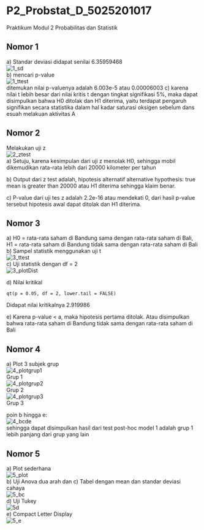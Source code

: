 # P2_Probstat_D_5025201017
Praktikum Modul 2 Probabilitas dan Statistik

## Nomor 1
a) Standar deviasi didapat senilai 6.35959468
<br> ![1_sd](https://user-images.githubusercontent.com/99122278/170871450-b72d7837-95d5-4190-ab43-585abeec725f.png) </br>
b) mencari p-value
<br>
![1_ttest](https://user-images.githubusercontent.com/99122278/170870347-bfcffc93-4e81-42ab-8934-722c23088c1b.png)
</br>
ditemukan nilai p-valuenya adalah 6.003e-5 atau 0.00006003
c) karena nilai t lebih besar dari nilai kritis t dengan tingkat signifikasi 5%, maka dapat disimpulkan bahwa H0 ditolak dan H1 diterima, yaitu terdapat pengaruh signifikan secara statistika dalam hal kadar saturasi oksigen sebelum dans esuah melakuan aktivitas A

## Nomor 2
Melakukan uji z
<br>
![2_ztest](https://user-images.githubusercontent.com/99122278/170870482-97beef20-a8fc-470b-adad-c043ce33aa0a.png)
</br>
a) Setuju, karena kesimpulan dari uji z menolak H0, sehingga mobil dikemudikan rata-rata lebih dari 20000 kilometer per tahun

b) Output dari z test adalah, hipotesis alternatif alternative hypothesis: true mean is greater than 20000 atau H1 diterima sehingga klaim benar. 

c) P-value dari uji tes z adalah 2.2e-16 atau mendekati 0, dari hasil p-value tersebut hipotesis awal dapat ditolak dan H1 diterima.

## Nomor 3
a) H0 = rata-rata saham di Bandung sama dengan rata-rata saham di Bali, H1 = rata-rata saham di Bandung tidak sama dengan rata-rata saham di Bali 
b) Sampel statistik menggunakan uji t
<br>
![3_ttest](https://user-images.githubusercontent.com/99122278/170870657-0d72408d-0a7f-4cac-8acf-6237d2f4c279.png)
</br>
c) Uji statistik dengan df = 2
<br>
![3_plotDist](https://user-images.githubusercontent.com/99122278/170870697-b35c12bf-9510-42e3-9ae9-eaa1066d4ce3.png)
</br>

d) Nilai kritikal
```
qt(p = 0.05, df = 2, lower.tail = FALSE)
```
Didapat nilai kritikalnya 2.919986

e) Karena p-value < a, maka hipotesis pertama ditolak. Atau disimpulkan bahwa rata-rata saham di Bandung tidak sama dengan rata-rata saham di Bali
## Nomor 4
a) Plot 3 subjek grup
<br>![4_plotgrup1](https://user-images.githubusercontent.com/99122278/170871024-176f8dda-e00b-4a7d-b884-2c656d3f5eeb.png) </br> Grup 1
<br>![4_plotgrup2](https://user-images.githubusercontent.com/99122278/170871022-23ee72c8-faac-4d1e-b6ec-de0f4aef87a0.png) </br> Grup 2
<br>![4_plotgrup3](https://user-images.githubusercontent.com/99122278/170871018-d0eefa5f-430d-4634-b80e-4afef20c4b87.png) </br> Grup 3

poin b hingga e:
<br>![4_bcde](https://user-images.githubusercontent.com/99122278/170871139-7f6ded22-e17f-4dda-84ae-9de888e7af26.png)</br>
sehingga dapat disimpulkan hasil dari test post-hoc model 1 adalah grup 1 lebih panjang dari grup yang lain

## Nomor 5
a) Plot sederhana
<br> ![5_plot](https://user-images.githubusercontent.com/99122278/170871178-8af95a2e-b18a-462c-9a7d-16b3dce1276a.png) </br>
b) Uji Anova dua arah dan c) Tabel dengan mean dan standar deviasi cahaya
<br> ![5_bc](https://user-images.githubusercontent.com/99122278/170871265-16049286-6c09-44aa-9e7e-78ce36e651ea.png) </br>
d) Uji Tukey
<br> ![5d](https://user-images.githubusercontent.com/99122278/170871293-bbc129dd-1aa8-45af-adff-700a6d94bfd9.png) </br>
e) Compact Letter Display
<br> ![5_e](https://user-images.githubusercontent.com/99122278/170871321-a01e3ea7-70a8-4d24-a58a-14c39610a8ef.png) </br>

